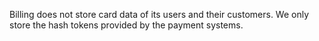 Billing does not store card data of its users and their customers.
We only store the hash tokens provided by the payment systems.